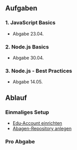## Aufgaben

### 1. JavaScript Basics

- Abgabe 23.04.

### 2. Node.js Basics

- Abgabe 30.04.

### 3. Node.js - Best Practices

- Abgabe 14.05.

## Ablauf 

### Einmaliges Setup

- [Edu-Account einrichten](https://github.com/hsa-nodejs-workshop/aufgaben/issues/1) 
- [Abagen-Repository anlegen](https://github.com/hsa-nodejs-workshop/aufgaben/issues/2)

### Pro Abgabe 


